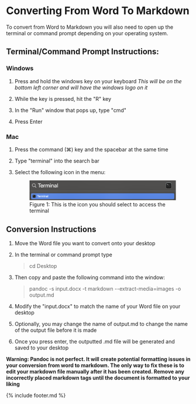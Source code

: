 # Converting From Word To Markdown

To convert from Word to Markdown you will also need to open up the terminal or command prompt depending on your operating system. 

## Terminal/Command Prompt Instructions:

### Windows

1. Press and hold the windows key on your keyboard
	*This will be on the bottom left corner and will have the windows logo on it*

2. While the key is pressed, hit the "R" key

3. In the "Run" window that pops up, type "cmd"

4. Press Enter

### Mac

1. Press the command (⌘) key and the spacebar at the same time

2. Type "terminal" into the search bar

3. Select the following icon in the menu: 

	<figure>
	<img src="media/Mac4.png" alt="Image of Mac terminal search result">
	<figcaption>Figure 1: This is the icon you should select to access the terminal</figcaption>
	</figure>

## Conversion Instructions

1. Move the Word file you want to convert onto your desktop

2. In the terminal or command prompt type

	> cd Desktop

3. Then copy and paste the following command into the window:
	> pandoc -s input.docx -t
	markdown --extract-media=images -o
	output.md

4. Modify the "input.docx" to match the name of your Word file on your desktop

5. Optionally, you may change the name of output.md to change the name of the output file before it is made

6. Once you press enter, the outputted .md file will be generated and saved to your desktop

**Warning: Pandoc is not perfect. It will create potential formatting issues in your conversion from word to markdown. The only way to fix these is to edit your markdown file manually after it has been created. Remove any incorrectly placed markdown tags until the document is formatted to your liking** 



{% include footer.md %}